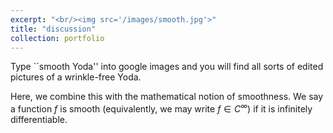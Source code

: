 ```yaml
---
excerpt: "<br/><img src='/images/smooth.jpg'>"
title: "discussion"
collection: portfolio
---
```

Type ``smooth Yoda'' into google images and you will find all sorts of edited
pictures of a wrinkle-free Yoda.

Here, we combine this with the mathematical notion of smoothness. We say a
function $f$ is smooth (equivalently, we may write $f \in C^\infty$) if it is
infinitely differentiable.
